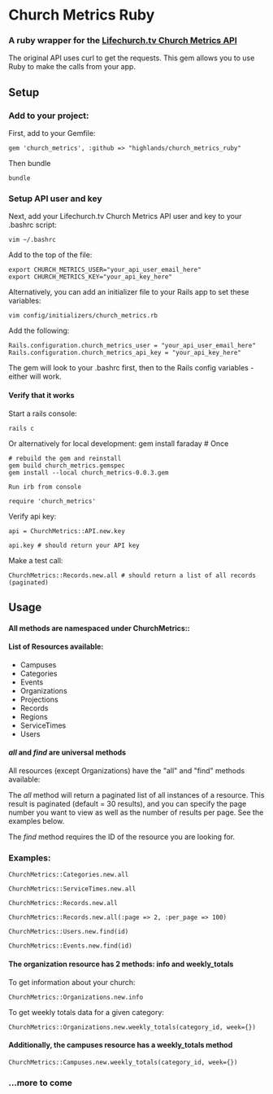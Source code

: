 # Church Metrics Ruby

### A ruby wrapper for the [Lifechurch.tv Church Metrics API](https://github.com/lifechurch/churchmetrics-api)

The original API uses curl to get the requests. This gem allows you to use Ruby to make the calls from your app.

## Setup

### Add to your project:

First, add to your Gemfile:

    gem 'church_metrics', :github => "highlands/church_metrics_ruby"

Then bundle

    bundle

### Setup API user and key

Next, add your Lifechurch.tv Church Metrics API user and key to your .bashrc script:

    vim ~/.bashrc

Add to the top of the file:

    export CHURCH_METRICS_USER="your_api_user_email_here"
    export CHURCH_METRICS_KEY="your_api_key_here"

Alternatively, you can add an initializer file to your Rails app to set these variables:

    vim config/initializers/church_metrics.rb

Add the following:

    Rails.configuration.church_metrics_user = "your_api_user_email_here"
    Rails.configuration.church_metrics_api_key = "your_api_key_here"

The gem will look to your .bashrc first, then to the Rails config variables - either will work.

#### Verify that it works

Start a rails console:

    rails c

Or alternatively for local development: 
    gem install faraday # Once

    # rebuild the gem and reinstall
    gem build church_metrics.gemspec 
    gem install --local church_metrics-0.0.3.gem

    Run irb from console
    
    require 'church_metrics'

Verify api key:

    api = ChurchMetrics::API.new.key

    api.key # should return your API key

Make a test call:

    ChurchMetrics::Records.new.all # should return a list of all records (paginated)

## Usage

#### All methods are namespaced under ChurchMetrics::

#### List of Resources available:

* Campuses
* Categories
* Events
* Organizations
* Projections
* Records
* Regions
* ServiceTimes
* Users

#### *all* and *find* are universal methods

All resources (except Organizations) have the "all" and "find" methods available:

The *all* method will return a paginated list of all instances of a resource. This result is paginated (default = 30 results), and you can specify the page number you want to view as well as the number of results per page. See the examples below.

The *find* method requires the ID of the resource you are looking for.

### Examples:

    ChurchMetrics::Categories.new.all

    ChurchMetrics::ServiceTimes.new.all

    ChurchMetrics::Records.new.all

    ChurchMetrics::Records.new.all(:page => 2, :per_page => 100)

    ChurchMetrics::Users.new.find(id)

    ChurchMetrics::Events.new.find(id)


#### The organization resource has 2 methods: info and weekly_totals

To get information about your church:

    ChurchMetrics::Organizations.new.info

To get weekly totals data for a given category:

    ChurchMetrics::Organizations.new.weekly_totals(category_id, week={})

#### Additionally, the campuses resource has a weekly_totals method

    ChurchMetrics::Campuses.new.weekly_totals(category_id, week={})

### ...more to come

